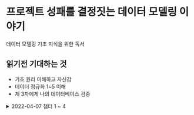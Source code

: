 # 프로젝트 성패를 결정짓는 데이터 모델링 이야기

데이터 모델링 기초 지식을 위한 독서


## 읽기전 기대하는 것

- 기초 원리 이해하고 자신감
- 데이터 정규화 1~5 이해
- 제 3자에게 나의 데이터베이스 검증


<details>
<summary>2022-04-07 챕터 1 ~ 4</summary>


- [챕터 1 모델링?](https://github.com/sendkite/data-modeling/blob/main/chaper01/chapter01.md)
- [챕터 2 데이터를 이해한다는 것](https://github.com/sendkite/data-modeling/blob/main/chapter02/chapter02.md)

중간 점검 
+ 요약
  + 대충 데이터적 관점으로 업무를 보고 구현해야한다는 내용임
  + 언제, 누가, 어떤 행위를, 누구와, 무엇을 하는지를 생각하면서 데이터 설계해야함
  + 행위를 중점으로 큰 맥락을 보고 이해할 수 있어야한다고 함 (큰 그림 그리네)

    
내가 원하는 내용은 9장 10장에 있는 듯... 


</details>
